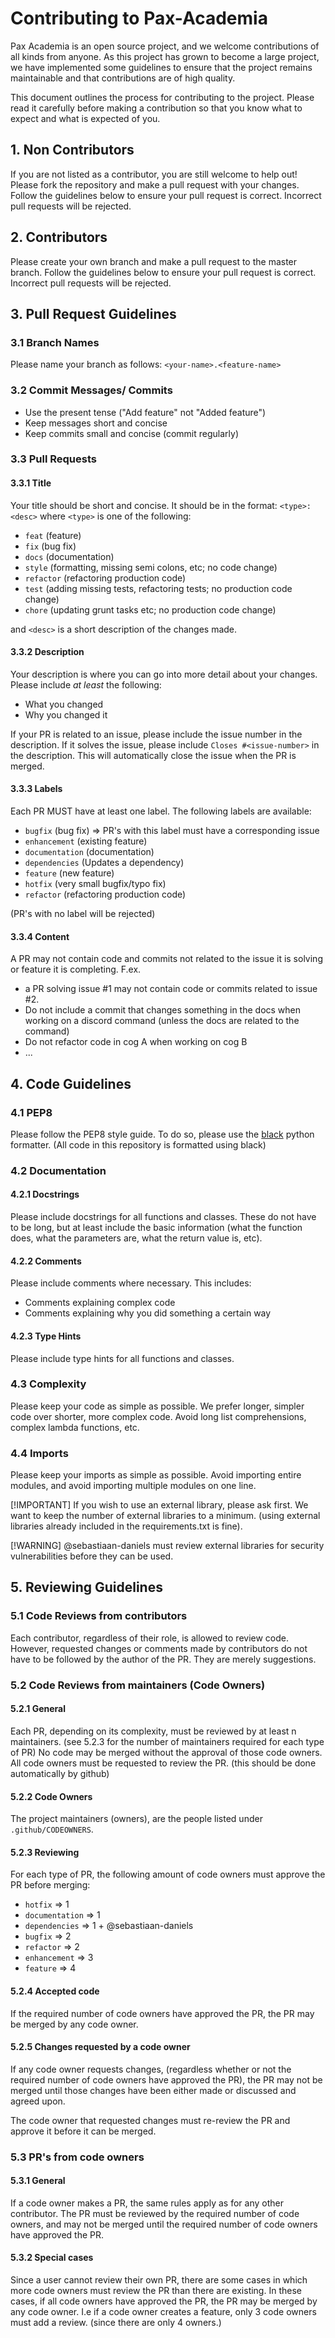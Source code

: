 # Contributing to Pax-Academia

Pax Academia is an open source project, and we welcome contributions of all kinds from anyone. As this project has grown to become a large project, we have implemented some guidelines to ensure that the project remains maintainable and that contributions are of high quality.

This document outlines the process for contributing to the project. Please read it carefully before making a contribution so that you know what to expect and what is expected of you.

## 1. Non Contributors

If you are not listed as a contributor, you are still welcome to help out!
Please fork the repository and make a pull request with your changes.
Follow the guidelines below to ensure your pull request is correct. Incorrect pull requests will be rejected.

## 2. Contributors

Please create your own branch and make a pull request to the master branch.
Follow the guidelines below to ensure your pull request is correct. Incorrect pull requests will be rejected.

## 3. Pull Request Guidelines

### 3.1 Branch Names

Please name your branch as follows:
`<your-name>.<feature-name>`

### 3.2 Commit Messages/ Commits

- Use the present tense ("Add feature" not "Added feature")
- Keep messages short and concise
- Keep commits small and concise (commit regularly)

### 3.3 Pull Requests

#### 3.3.1 Title
Your title should be short and concise. It should be in the format:
`<type>: <desc>`
where `<type>` is one of the following:
- `feat` (feature)
- `fix` (bug fix)
- `docs` (documentation)
- `style` (formatting, missing semi colons, etc; no code change)
- `refactor` (refactoring production code)
- `test` (adding missing tests, refactoring tests; no production code change)
- `chore` (updating grunt tasks etc; no production code change)

and `<desc>` is a short description of the changes made.

#### 3.3.2 Description
Your description is where you can go into more detail about your changes.
Please include _at least_ the following:
- What you changed
- Why you changed it

If your PR is related to an issue, please include the issue number in the description.
If it solves the issue, please include `Closes #<issue-number>` in the description. This will automatically close the issue when the PR is merged.

#### 3.3.3 Labels
Each PR MUST have at least one label. The following labels are available:
- `bugfix` (bug fix) => PR's with this label must have a corresponding issue
- `enhancement` (existing feature)
- `documentation` (documentation)
- `dependencies` (Updates a dependency) 
- `feature` (new feature) 
- `hotfix` (very small bugfix/typo fix)
- `refactor` (refactoring production code)

(PR's with no label will be rejected)

#### 3.3.4 Content
A PR may not contain code and commits not related to the issue it is solving or feature it is completing.
F.ex. 
- a PR solving issue #1 may not contain code or commits related to issue #2.
- Do not include a commit that changes something in the docs when working on a discord command (unless the docs are related to the command)
- Do not refactor code in cog A when working on cog B
- ...


## 4. Code Guidelines

### 4.1 PEP8

Please follow the PEP8 style guide. To do so, please use the [black](https://pypi.org/project/black/) python formatter.
(All code in this repository is formatted using black)

### 4.2 Documentation

#### 4.2.1 Docstrings
Please include docstrings for all functions and classes. These do not have to be long,
but at least include the basic information (what the function does, what the parameters are, what the return value is, etc).

#### 4.2.2 Comments
Please include comments where necessary. This includes:
- Comments explaining complex code
- Comments explaining why you did something a certain way

#### 4.2.3 Type Hints
Please include type hints for all functions and classes.

### 4.3 Complexity

Please keep your code as simple as possible. We prefer longer, simpler code over shorter, more complex code.
Avoid long list comprehensions, complex lambda functions, etc.

### 4.4 Imports

Please keep your imports as simple as possible. Avoid importing entire modules, and avoid importing multiple modules on one line.

[!IMPORTANT]
If you wish to use an external library, please ask first. We want to keep the number of external libraries to a minimum.
(using external libraries already included in the requirements.txt is fine).

[!WARNING]
@sebastiaan-daniels must review external libraries for security vulnerabilities before they can be used.


## 5. Reviewing Guidelines

### 5.1 Code Reviews from contributors

Each contributor, regardless of their role, is allowed to review code.
However, requested changes or comments made by contributors do not have to be followed by the author of the PR. They are merely suggestions.

### 5.2 Code Reviews from maintainers (Code Owners)

#### 5.2.1 General
Each PR, depending on its complexity, must be reviewed by at least n maintainers. (see 5.2.3 for the number of maintainers required for each type of PR)
No code may be merged without the approval of those code owners. All code owners must be requested to review the PR. (this should be done automatically by github)

#### 5.2.2 Code Owners
The project maintainers (owners), are the people listed under `.github/CODEOWNERS`.

#### 5.2.3 Reviewing
For each type of PR, the following amount of code owners must approve the PR before merging:
- `hotfix` => 1
- `documentation` => 1
- `dependencies` => 1 + @sebastiaan-daniels
- `bugfix` => 2
- `refactor` => 2
- `enhancement` => 3
- `feature` => 4

#### 5.2.4 Accepted code
If the required number of code owners have approved the PR, the PR may be merged by any code owner.

#### 5.2.5 Changes requested by a code owner
If any code owner requests changes, (regardless whether or not the required number of code owners have approved the PR), the PR may not be merged until those changes have been either made or discussed and agreed upon.

The code owner that requested changes must re-review the PR and approve it before it can be merged.

### 5.3 PR's from code owners

#### 5.3.1 General
If a code owner makes a PR, the same rules apply as for any other contributor. The PR must be reviewed by the required number of code owners, and may not be merged until the required number of code owners have approved the PR.

#### 5.3.2 Special cases

Since a user cannot review their own PR, there are some cases in which more code owners must review the PR than there are existing.
In these cases, if all code owners have approved the PR, the PR may be merged by any code owner.
I.e if a code owner creates a feature, only 3 code owners must add a review. (since there are only 4 owners.)